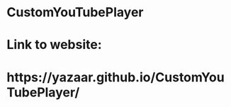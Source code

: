 # CustomYouTubePlayer
<h1>Link to website:</h1>
<h1>https://yazaar.github.io/CustomYouTubePlayer/</h1>
